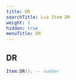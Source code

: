 ```yaml
---
title: DR
searchTitle: Lua Item DR
weight: 1
hidden: true
menuTitle: DR
---
```

## DR
```lua
Item:DR(); -- number
```